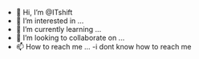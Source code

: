 - 👋 Hi, I’m @ITshift
- 👀 I’m interested in ...
- 🌱 I’m currently learning ...
- 💞️ I’m looking to collaborate on ...
- 📫 How to reach me ...
-i dont know how to reach me

<!---
ITshift/ITshift is a ✨ special ✨ repository because its `README.md` (this file) appears on your GitHub profile.
You can click the Preview link to take a look at your changes.
--->
